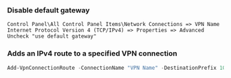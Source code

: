 ### Disable default gateway
```
Control Panel\All Control Panel Items\Network Connections => VPN Name
Internet Protocol Version 4 (TCP/IPv4) => Properties => Advanced
Uncheck "use default gateway"
```

### Adds an IPv4 route to a specified VPN connection
```PowerShell
Add-VpnConnectionRoute -ConnectionName "VPN Name" -DestinationPrefix 10.10.10.0/24
```
